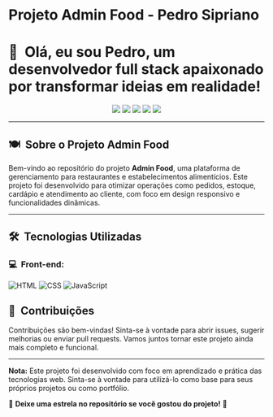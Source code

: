 # Projeto Admin Food - Pedro Sipriano

<h1>👋 &nbsp;Olá, eu sou Pedro, um desenvolvedor full stack apaixonado por transformar ideias em realidade!</h1>

<p align="center">
  <a href="https://instagram.com/[seuinstagram]"><img src="https://img.shields.io/badge/-@[seuinstagram]-E4405F?style=flat-square&logo=Instagram&logoColor=white"/></a>
  <a href="https://[seusite].com.br"><img src="https://img.shields.io/badge/-[seusite].com.br-3423A6?style=flat-square&logo=Google-Chrome&logoColor=white"/></a>
  <a href="https://www.youtube.com/[seucanal]"><img src="https://img.shields.io/badge/-[seucanal]-D62422?style=flat-square&labelColor=D62422&logo=youtube&logoColor=white"/></a>
  <a href="https://www.linkedin.com/in/[seulinkedin]"><img src="https://img.shields.io/badge/-[Seu%20Nome]-0077B5?style=flat-square&logo=Linkedin&logoColor=white"/></a>
  <a href="mailto:[seuemail]@gmail.com"><img src="https://img.shields.io/badge/-[seuemail]@gmail.com-D14836?style=flat-square&logo=Gmail&logoColor=white"/></a>
</p>

---

## 🍽️ &nbsp;Sobre o Projeto Admin Food

Bem-vindo ao repositório do projeto **Admin Food**, uma plataforma de gerenciamento para restaurantes e estabelecimentos alimentícios. Este projeto foi desenvolvido para otimizar operações como pedidos, estoque, cardápio e atendimento ao cliente, com foco em design responsivo e funcionalidades dinâmicas.

---

## 🛠 &nbsp;Tecnologias Utilizadas

### 💻 &nbsp;Front-end:
![HTML](https://img.shields.io/badge/-HTML-333333?style=flat&logo=HTML5)
![CSS](https://img.shields.io/badge/-CSS-333333?style=flat&logo=CSS3&logoColor=1572B6)
![JavaScript](https://img.shields.io/badge/-JavaScript-333333?style=flat&logo=javascript)



## 🤝 &nbsp;Contribuições

Contribuições são bem-vindas! Sinta-se à vontade para abrir issues, sugerir melhorias ou enviar pull requests. Vamos juntos tornar este projeto ainda mais completo e funcional.

---

**Nota:** Este projeto foi desenvolvido com foco em aprendizado e prática das tecnologias web. Sinta-se à vontade para utilizá-lo como base para seus próprios projetos ou como portfólio.

🌟 **Deixe uma estrela no repositório se você gostou do projeto!** 🌟
